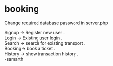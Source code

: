 # booking
Change required database password in server.php

Signup -> Register new user . <br/>
Login -> Existing user login . <br/>
Search -> search for existing transport .<br/> 
Booking-> book a ticket . <br/>
History -> show transaction history .<br/> 
-samarth
  
